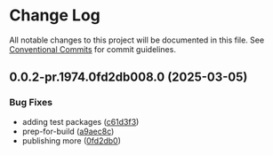 # Change Log

All notable changes to this project will be documented in this file.
See [Conventional Commits](https://conventionalcommits.org) for commit guidelines.

## 0.0.2-pr.1974.0fd2db008.0 (2025-03-05)


### Bug Fixes

* adding test packages ([c61d3f3](https://github.com/Kong/public-ui-components/commit/c61d3f38ee0d93e5a3c135884e7a84b9bd4e4002))
* prep-for-build ([a9aec8c](https://github.com/Kong/public-ui-components/commit/a9aec8cbc880566237e5f752e027538ba0254cd6))
* publishing more ([0fd2db0](https://github.com/Kong/public-ui-components/commit/0fd2db0089e15b0174d3b8d7541f2a0eaf3ed015))

